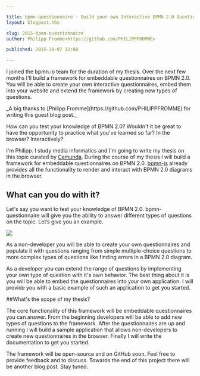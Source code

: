```yaml
---

title: bpmn-questionnaire - Build your own Interactive BPMN 2.0 Questionnaires
layout: blogpost.hbs

slug: 2015-bpmn-questionnaire
author: Philipp Fromme<https://github.com/PHILIPPFROMME>

published: 2015-10-07 12:00

---
```


<p class="introduction">
  I joined the bpmn.io team for the duration of my thesis. Over the next few months I'll build a framework for embeddable questionnaires on BPMN 2.0. You will be able to create your own interactive questionnaires, embed them into your website and extend the framework by creating new types of questions.
</p>

<!-- continue -->

<p class="thanks">
  _A big thanks to [Philipp Fromme](https://github.com/PHILIPPFROMME) for writing this guest blog post._
</p>


How can you test your knowledge of BPMN 2.0? Wouldn't it be great to have the opportunity to practice what you've learned so far? In the browser? Interactively?

I'm Philipp. I study media informatics and I'm going to write my thesis on this topic curated by [Camunda](https://www.camunda.com). During the course of my thesis I will build a framework for embeddable questionnaires on BPMN 2.0. [bpmn-js](https://github.com/bpmn-io/bpmn-js) already provides all the functionality to render and interact with BPMN 2.0 diagrams in the browser.


## What can you do with it?

Let's say you want to test your knowledge of BPMN 2.0. bpmn-questionnaire will give you the ability to answer different types of questions on the topic. Let’s give you an example.


<div class="figure">
  <img src="{{ assets }}/attachments/blog/2015/011-question.png">
</div>

As a non-developer you will be able to create your own questionnaires and populate it with questions ranging from simple multiple-choice questions to more complex types of questions like finding errors in a BPMN 2.0 diagram.

As a developer you can extend the range of questions by implementing your own type of question with it's own behavior. The best thing about it is you will be able to embed the questionnaires into your own application. I will provide you with a basic example of such an application to get you started.

##What's the scope of my thesis?

The core functionality of this framework will be embeddable questionnaires you can answer. From the beginning developers will be able to add new types of questions to the framework. After the questionnaires are up and running I will build a sample application that allows non-developers to create new questionnaires in the browser. Finally I will write the documentation to get you started.

The framework will be open-source and on GitHub soon. Feel free to provide feedback and to discuss. Towards the end of this project there will be another blog post. Stay tuned.